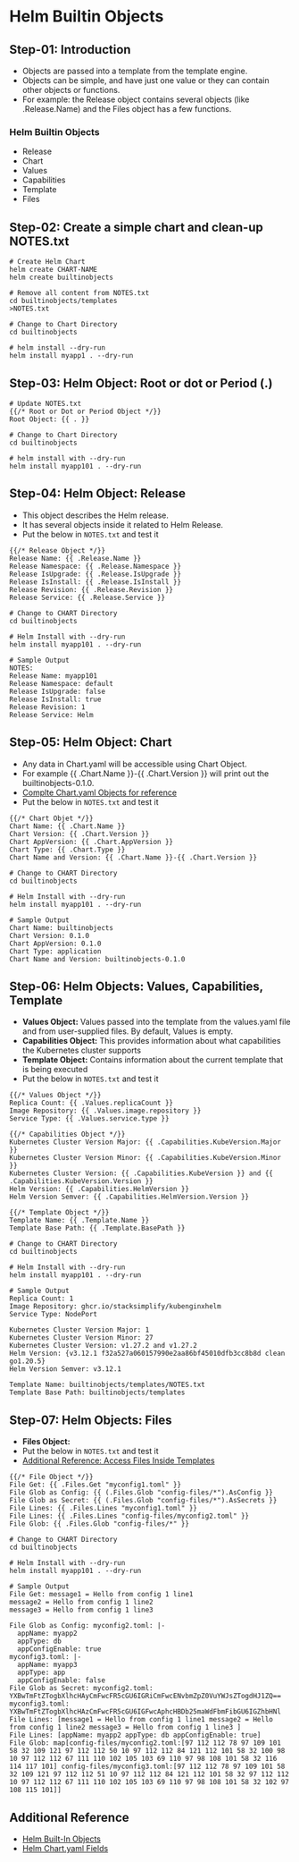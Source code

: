 # Helm Builtin Objects

## Step-01: Introduction
- Objects are passed into a template from the template engine. 
- Objects can be simple, and have just one value or they can contain other objects or functions. 
- For example: the Release object contains several objects (like .Release.Name) and the Files object has a few functions.
### Helm Builtin Objects
- Release 
- Chart 
- Values 
- Capabilities 
- Template 
- Files 

## Step-02: Create a simple chart and clean-up NOTES.txt
```t
# Create Helm Chart
helm create CHART-NAME
helm create builtinobjects

# Remove all content from NOTES.txt
cd builtinobjects/templates
>NOTES.txt

# Change to Chart Directory
cd builtinobjects

# helm install --dry-run
helm install myapp1 . --dry-run
```

## Step-03: Helm Object: Root or dot or Period (.)
```t
# Update NOTES.txt
{{/* Root or Dot or Period Object */}}
Root Object: {{ . }}

# Change to Chart Directory
cd builtinobjects

# helm install with --dry-run
helm install myapp101 . --dry-run
```

## Step-04: Helm Object: Release
- This object describes the Helm release. 
- It has several objects inside it related to Helm Release.
- Put the below in `NOTES.txt` and test it
```t
{{/* Release Object */}}
Release Name: {{ .Release.Name }}
Release Namespace: {{ .Release.Namespace }}
Release IsUpgrade: {{ .Release.IsUpgrade }}
Release IsInstall: {{ .Release.IsInstall }}
Release Revision: {{ .Release.Revision }}
Release Service: {{ .Release.Service }}

# Change to CHART Directory 
cd builtinobjects 

# Helm Install with --dry-run
helm install myapp101 . --dry-run

# Sample Output
NOTES:
Release Name: myapp101
Release Namespace: default
Release IsUpgrade: false
Release IsInstall: true
Release Revision: 1
Release Service: Helm
```

## Step-05: Helm Object: Chart
- Any data in Chart.yaml will be accessible using Chart Object. 
- For example {{ .Chart.Name }}-{{ .Chart.Version }} will print out the builtinobjects-0.1.0.
- [Complte Chart.yaml Objects for reference](https://helm.sh/docs/topics/charts/#the-chartyaml-file)
- Put the below in `NOTES.txt` and test it
```t
{{/* Chart Objet */}}
Chart Name: {{ .Chart.Name }}
Chart Version: {{ .Chart.Version }}
Chart AppVersion: {{ .Chart.AppVersion }}
Chart Type: {{ .Chart.Type }}
Chart Name and Version: {{ .Chart.Name }}-{{ .Chart.Version }}

# Change to CHART Directory 
cd builtinobjects 

# Helm Install with --dry-run
helm install myapp101 . --dry-run

# Sample Output
Chart Name: builtinobjects
Chart Version: 0.1.0
Chart AppVersion: 0.1.0
Chart Type: application
Chart Name and Version: builtinobjects-0.1.0
```

## Step-06: Helm Objects: Values, Capabilities, Template
- **Values Object:** Values passed into the template from the values.yaml file and from user-supplied files. By default, Values is empty.
- **Capabilities Object:** This provides information about what capabilities the Kubernetes cluster supports
- **Template Object:** Contains information about the current template that is being executed
- Put the below in `NOTES.txt` and test it
```t
{{/* Values Object */}}
Replica Count: {{ .Values.replicaCount }}
Image Repository: {{ .Values.image.repository }}
Service Type: {{ .Values.service.type }}

{{/* Capabilities Object */}}
Kubernetes Cluster Version Major: {{ .Capabilities.KubeVersion.Major }}
Kubernetes Cluster Version Minor: {{ .Capabilities.KubeVersion.Minor }}
Kubernetes Cluster Version: {{ .Capabilities.KubeVersion }} and {{ .Capabilities.KubeVersion.Version }}
Helm Version: {{ .Capabilities.HelmVersion }}
Helm Version Semver: {{ .Capabilities.HelmVersion.Version }}

{{/* Template Object */}}
Template Name: {{ .Template.Name }} 
Template Base Path: {{ .Template.BasePath }}

# Change to CHART Directory 
cd builtinobjects 

# Helm Install with --dry-run
helm install myapp101 . --dry-run

# Sample Output
Replica Count: 1
Image Repository: ghcr.io/stacksimplify/kubenginxhelm
Service Type: NodePort

Kubernetes Cluster Version Major: 1
Kubernetes Cluster Version Minor: 27
Kubernetes Cluster Version: v1.27.2 and v1.27.2
Helm Version: {v3.12.1 f32a527a060157990e2aa86bf45010dfb3cc8b8d clean go1.20.5}
Helm Version Semver: v3.12.1

Template Name: builtinobjects/templates/NOTES.txt 
Template Base Path: builtinobjects/templates
```

## Step-07: Helm Objects: Files
- **Files Object:** 
- Put the below in `NOTES.txt` and test it
- [Additional Reference: Access Files Inside Templates](https://helm.sh/docs/chart_template_guide/accessing_files/)
```t
{{/* File Object */}}
File Get: {{ .Files.Get "myconfig1.toml" }}
File Glob as Config: {{ (.Files.Glob "config-files/*").AsConfig }}
File Glob as Secret: {{ (.Files.Glob "config-files/*").AsSecrets }}
File Lines: {{ .Files.Lines "myconfig1.toml" }}
File Lines: {{ .Files.Lines "config-files/myconfig2.toml" }}
File Glob: {{ .Files.Glob "config-files/*" }}

# Change to CHART Directory 
cd builtinobjects 

# Helm Install with --dry-run
helm install myapp101 . --dry-run

# Sample Output
File Get: message1 = Hello from config 1 line1
message2 = Hello from config 1 line2
message3 = Hello from config 1 line3

File Glob as Config: myconfig2.toml: |-
  appName: myapp2
  appType: db
  appConfigEnable: true
myconfig3.toml: |-
  appName: myapp3
  appType: app
  appConfigEnable: false
File Glob as Secret: myconfig2.toml: YXBwTmFtZTogbXlhcHAyCmFwcFR5cGU6IGRiCmFwcENvbmZpZ0VuYWJsZTogdHJ1ZQ==
myconfig3.toml: YXBwTmFtZTogbXlhcHAzCmFwcFR5cGU6IGFwcAphcHBDb25maWdFbmFibGU6IGZhbHNl
File Lines: [message1 = Hello from config 1 line1 message2 = Hello from config 1 line2 message3 = Hello from config 1 line3 ]
File Lines: [appName: myapp2 appType: db appConfigEnable: true]
File Glob: map[config-files/myconfig2.toml:[97 112 112 78 97 109 101 58 32 109 121 97 112 112 50 10 97 112 112 84 121 112 101 58 32 100 98 10 97 112 112 67 111 110 102 105 103 69 110 97 98 108 101 58 32 116 114 117 101] config-files/myconfig3.toml:[97 112 112 78 97 109 101 58 32 109 121 97 112 112 51 10 97 112 112 84 121 112 101 58 32 97 112 112 10 97 112 112 67 111 110 102 105 103 69 110 97 98 108 101 58 32 102 97 108 115 101]]
```

## Additional Reference
- [Helm Built-In Objects](https://helm.sh/docs/chart_template_guide/builtin_objects/)
- [Helm Chart.yaml Fields](https://helm.sh/docs/topics/charts/#the-chartyaml-file)


